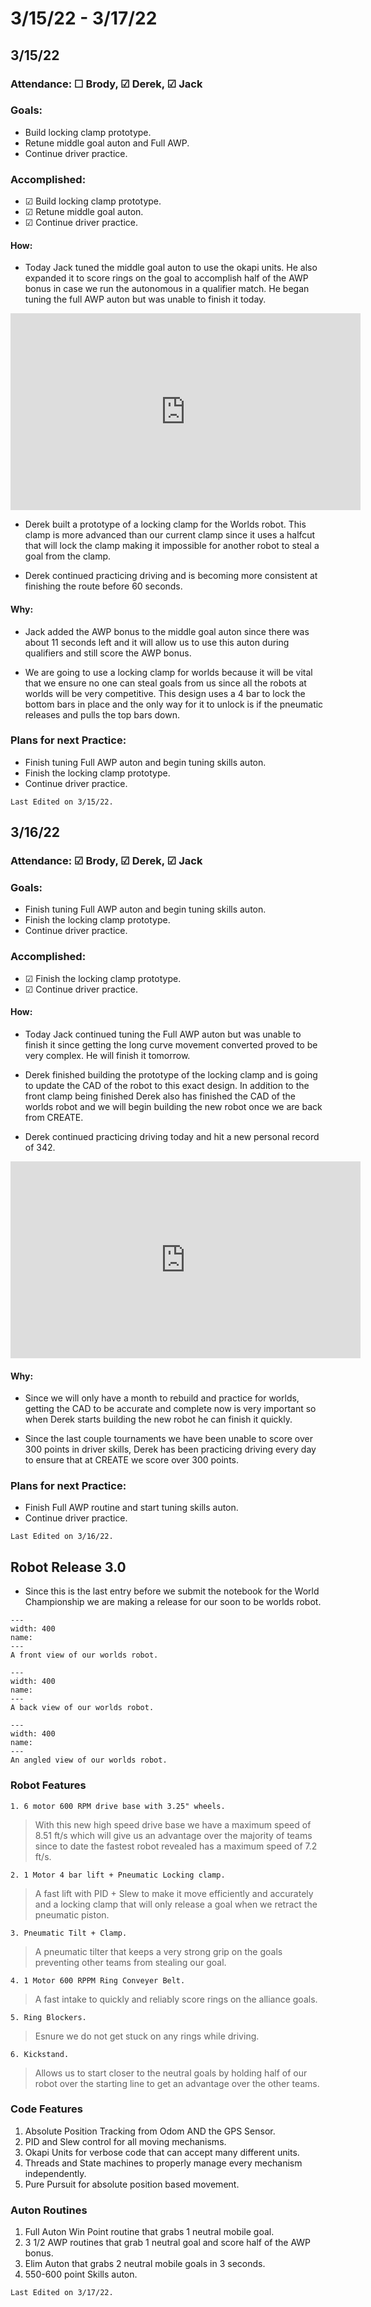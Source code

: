 # 3/15/22 - 3/17/22
## 3/15/22 
### Attendance: &#9744;  Brody, &#9745; Derek, &#9745; Jack
### Goals:
- Build locking clamp prototype.
- Retune middle goal auton and Full AWP.
- Continue driver practice.

### Accomplished:
- &#9745; Build locking clamp prototype.
- &#9745; Retune middle goal auton.
- &#9745; Continue driver practice.

#### How:
- Today Jack tuned the middle goal auton to use the okapi units. He also expanded it to score rings on the goal to accomplish half of the AWP bonus in case we run the autonomous in a qualifier match. He began tuning the full AWP auton but was unable to finish it today.

<iframe width="560" height="315" src="https://www.youtube.com/embed/UrIk4cloqbs" title="YouTube video player" frameborder="0" allow="accelerometer; autoplay; clipboard-write; encrypted-media; gyroscope; picture-in-picture" allowfullscreen></iframe>

- Derek built a prototype of a locking clamp for the Worlds robot. This clamp is more advanced than our current clamp since it uses a halfcut that will lock the clamp making it impossible for another robot to steal a goal from the clamp.

<script src="https://cdn.jsdelivr.net/npm/publicalbum@latest/embed-ui.min.js" async></script>
<div class="pa-gallery-player-widget" style="width:100%; height:480px; display:none;"
  data-link="https://photos.app.goo.gl/32zCVU1ySiFNo2gR6"
  data-title="3/15/22"
  data-description="2 new items added to shared album"
  data-delay="2">
  <object data="https://lh3.googleusercontent.com/usGt1fV-Po-zosjxPcA35lbB9M36Utzx_GxJmbNk0uDpDpf2LdO1oll20_Ch2oHfPWWZ48PWWB-htZ4hCz5dGTcIr-CUdsOjNcaZzCrWqfWCJiMgq-w_3uMoO9fslDLY9eqwrCPJgw=w1920-h1080"></object>
  <object data="https://lh3.googleusercontent.com/aEdaq5Aa1UvOL8gXQBj6JTunQz4IcLX1flbHcmnwkcwIkl-BHnbbOUwqGdS1PN2RfuJ3GywW3B2iCB8ig7ow60c7ZYXkt1nroDY2FUt0D03Q-EUmBvF896GB7GdJEnSaqyit534z9w=w1920-h1080"></object>
</div>


- Derek continued practicing driving and is becoming more consistent at finishing the route before 60 seconds.

#### Why:
- Jack added the AWP bonus to the middle goal auton since there was about 11 seconds left and it will allow us to use this auton during qualifiers and still score the AWP bonus.

- We are going to use a locking clamp for worlds because it will be vital that we ensure no one can steal goals from us since all the robots at worlds will be very competitive. This design uses a 4 bar to lock the bottom bars in place and the only way for it to unlock is if the pneumatic releases and pulls the top bars down.

### Plans for next Practice:
- Finish tuning Full AWP auton and begin tuning skills auton.
- Finish the locking clamp prototype.
- Continue driver practice.

```{important}
Last Edited on 3/15/22.
```

## 3/16/22 
### Attendance: &#9745;  Brody, &#9745; Derek, &#9745; Jack
### Goals:
- Finish tuning Full AWP auton and begin tuning skills auton.
- Finish the locking clamp prototype.
- Continue driver practice.

### Accomplished:
- &#9745; Finish the locking clamp prototype.
- &#9745; Continue driver practice.

#### How:
- Today Jack continued tuning the Full AWP auton but was unable to finish it since getting the long curve movement converted proved to be very complex. He will finish it tomorrow.

- Derek finished building the prototype of the locking clamp and is going to update the CAD of the robot to this exact design. In addition to the front clamp being finished Derek also has finished the CAD of the worlds robot and we will begin building the new robot once we are back from CREATE.

- Derek continued practicing driving today and hit a new personal record of 342.

<iframe width="560" height="315" src="https://www.youtube.com/embed/0S-x855mgXI" title="YouTube video player" frameborder="0" allow="accelerometer; autoplay; clipboard-write; encrypted-media; gyroscope; picture-in-picture" allowfullscreen></iframe>

#### Why:
- Since we will only have a month to rebuild and practice for worlds, getting the CAD to be accurate and complete now is very important so when Derek starts building the new robot he can finish it quickly.

- Since the last couple tournaments we have been unable to score over 300 points in driver skills, Derek has been practicing driving every day to ensure that at CREATE we score over 300 points. 

### Plans for next Practice:
- Finish Full AWP routine and start tuning skills auton.
- Continue driver practice.

```{important}
Last Edited on 3/16/22.
```

## Robot Release 3.0
- Since this is the last entry before we submit the notebook for the World Championship we are making a release for our soon to be worlds robot.

```{figure} ././_images/march/worldRobot.PNG
---
width: 400
name: 
---
A front view of our worlds robot.
```
```{figure} ././_images/march/worldRobotBack.PNG
---
width: 400
name: 
---
A back view of our worlds robot.
```
```{figure} ././_images/march/worldRobotAngle.PNG
---
width: 400
name: 
---
An angled view of our worlds robot.
```

### Robot Features
    1. 6 motor 600 RPM drive base with 3.25" wheels.
> With this new high speed drive base we have a maximum speed of 8.51 ft/s which will give us an advantage over the majority of teams since to date the fastest robot revealed has a maximum speed of 7.2 ft/s.

    2. 1 Motor 4 bar lift + Pneumatic Locking clamp.
> A fast lift with PID + Slew to make it move efficiently and accurately and a locking clamp that will only release a goal when we retract the pneumatic piston.

    3. Pneumatic Tilt + Clamp.
> A pneumatic tilter that keeps a very strong grip on the goals preventing other teams from stealing our goal.

    4. 1 Motor 600 RPPM Ring Conveyer Belt.
> A fast intake to quickly and reliably score rings on the alliance goals.

    5. Ring Blockers.
> Esnure we do not get stuck on any rings while driving.

    6. Kickstand.
> Allows us to start closer to the neutral goals by holding half of our robot over the starting line to get an advantage over the other teams.

### Code Features
1. Absolute Position Tracking from Odom AND the GPS Sensor.
2. PID and Slew control for all moving mechanisms.
3. Okapi Units for verbose code that can accept many different units.
4. Threads and State machines to properly manage every mechanism independently.
5. Pure Pursuit for absolute position based movement.

### Auton Routines
1. Full Auton Win Point routine that grabs 1 neutral mobile goal.
2. 3 1/2 AWP routines that grab 1 neutral goal and score half of the AWP bonus.
3. Elim Auton that grabs 2 neutral mobile goals in 3 seconds.
4. 550-600 point Skills auton.

```{important}
Last Edited on 3/17/22.
```